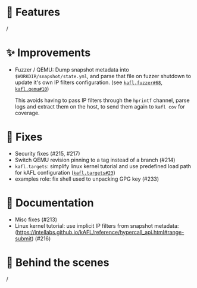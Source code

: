 # 🌟 Features

/

# ✨ Improvements

- Fuzzer / QEMU:
  Dump snapshot metadata into `$WORKDIR/snapshot/state.yml`, and parse that file on fuzzer shutdown to update it's own IP filters configuration. (see [`kafl.fuzzer#68`](https://github.com/IntelLabs/kafl.fuzzer/pull/68), [`kafl.qemu#10`](https://github.com/IntelLabs/kafl.qemu/pull/10))

  This avoids having to pass IP filters through the `hprintf` channel, parse logs and extract them on the host, to send them again to `kafl cov` for coverage.

# 🔧 Fixes

- Security fixes (#215, #217)
- Switch QEMU revision pinning to a tag instead of a branch (#214)
- `kafl.targets`: simplify linux kernel tutorial and use predefined load path for kAFL configuration ([`kafl.targets#23`](https://github.com/IntelLabs/kafl.targets/pull/23))
- examples role: fix shell used to unpacking GPG key (#233)

# 📖 Documentation

- Misc fixes (#213)
- Linux kernel tutorial: use implicit IP filters from snapshot metadata: (https://intellabs.github.io/kAFL/reference/hypercall_api.html#range-submit) (#216)


# 🧰 Behind the scenes

/
